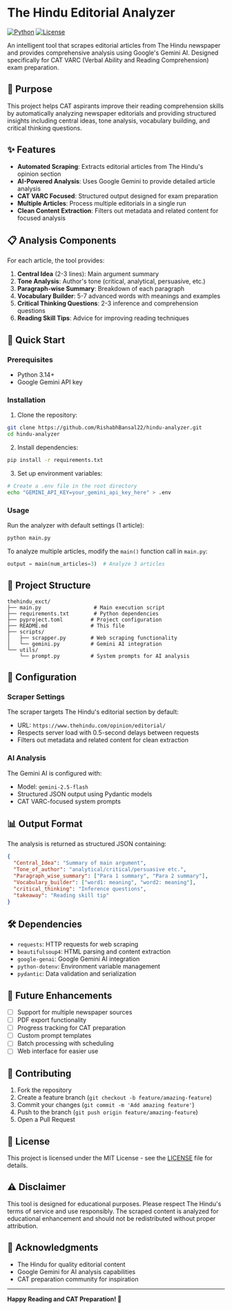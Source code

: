 # The Hindu Editorial Analyzer

[![Python](https://img.shields.io/badge/Python-3.14+-blue.svg)](https://python.org)
[![License](https://img.shields.io/badge/License-MIT-green.svg)](LICENSE)

An intelligent tool that scrapes editorial articles from The Hindu newspaper and provides comprehensive analysis using Google's Gemini AI. Designed specifically for CAT VARC (Verbal Ability and Reading Comprehension) exam preparation.

## 🎯 Purpose

This project helps CAT aspirants improve their reading comprehension skills by automatically analyzing newspaper editorials and providing structured insights including central ideas, tone analysis, vocabulary building, and critical thinking questions.

## ✨ Features

- **Automated Scraping**: Extracts editorial articles from The Hindu's opinion section
- **AI-Powered Analysis**: Uses Google Gemini to provide detailed article analysis
- **CAT VARC Focused**: Structured output designed for exam preparation
- **Multiple Articles**: Process multiple editorials in a single run
- **Clean Content Extraction**: Filters out metadata and related content for focused analysis

## 📋 Analysis Components

For each article, the tool provides:

1. **Central Idea** (2-3 lines): Main argument summary
2. **Tone Analysis**: Author's tone (critical, analytical, persuasive, etc.)
3. **Paragraph-wise Summary**: Breakdown of each paragraph
4. **Vocabulary Builder**: 5-7 advanced words with meanings and examples
5. **Critical Thinking Questions**: 2-3 inference and comprehension questions
6. **Reading Skill Tips**: Advice for improving reading techniques

## 🚀 Quick Start

### Prerequisites

- Python 3.14+
- Google Gemini API key

### Installation

1. Clone the repository:
```bash
git clone https://github.com/RishabhBansal22/hindu-analyzer.git
cd hindu-analyzer
```

2. Install dependencies:
```bash
pip install -r requirements.txt
```

3. Set up environment variables:
```bash
# Create a .env file in the root directory
echo "GEMINI_API_KEY=your_gemini_api_key_here" > .env
```

### Usage

Run the analyzer with default settings (1 article):
```bash
python main.py
```

To analyze multiple articles, modify the `main()` function call in `main.py`:
```python
output = main(num_articles=3)  # Analyze 3 articles
```

## 📁 Project Structure

```
thehindu_exct/
├── main.py                 # Main execution script
├── requirements.txt        # Python dependencies
├── pyproject.toml         # Project configuration
├── README.md              # This file
├── scripts/
│   ├── scrapper.py        # Web scraping functionality
│   └── gemini.py          # Gemini AI integration
└── utils/
    └── prompt.py          # System prompts for AI analysis
```

## 🔧 Configuration

### Scraper Settings

The scraper targets The Hindu's editorial section by default:
- URL: `https://www.thehindu.com/opinion/editorial/`
- Respects server load with 0.5-second delays between requests
- Filters out metadata and related content for clean extraction

### AI Analysis

The Gemini AI is configured with:
- Model: `gemini-2.5-flash`
- Structured JSON output using Pydantic models
- CAT VARC-focused system prompts

## 📊 Output Format

The analysis is returned as structured JSON containing:

```json
{
  "Central_Idea": "Summary of main argument",
  "Tone_of_author": "analytical/critical/persuasive etc.",
  "Paragraph_wise_summary": ["Para 1 summary", "Para 2 summary"],
  "Vocabulary_builder": ["word1: meaning", "word2: meaning"],
  "critical_thinking": "Inference questions",
  "takeaway": "Reading skill tip"
}
```

## 🛠️ Dependencies

- `requests`: HTTP requests for web scraping
- `beautifulsoup4`: HTML parsing and content extraction
- `google-genai`: Google Gemini AI integration
- `python-dotenv`: Environment variable management
- `pydantic`: Data validation and serialization

## 🔮 Future Enhancements

- [ ] Support for multiple newspaper sources
- [ ] PDF export functionality
- [ ] Progress tracking for CAT preparation
- [ ] Custom prompt templates
- [ ] Batch processing with scheduling
- [ ] Web interface for easier use

## 🤝 Contributing

1. Fork the repository
2. Create a feature branch (`git checkout -b feature/amazing-feature`)
3. Commit your changes (`git commit -m 'Add amazing feature'`)
4. Push to the branch (`git push origin feature/amazing-feature`)
5. Open a Pull Request

## 📝 License

This project is licensed under the MIT License - see the [LICENSE](LICENSE) file for details.

## ⚠️ Disclaimer

This tool is designed for educational purposes. Please respect The Hindu's terms of service and use responsibly. The scraped content is analyzed for educational enhancement and should not be redistributed without proper attribution.

## 🙏 Acknowledgments

- The Hindu for quality editorial content
- Google Gemini for AI analysis capabilities
- CAT preparation community for inspiration

---

**Happy Reading and CAT Preparation! 🎯**